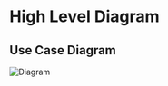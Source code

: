 # High Level Diagram
## Use Case Diagram
![Diagram](https://user-images.githubusercontent.com/98962050/153560894-0ad90b8e-a4b2-45ad-b322-6780b2e07450.jpg)



